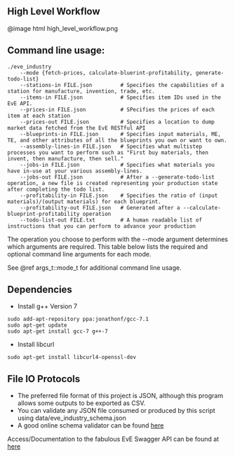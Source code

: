 High Level Workflow
----
@image html high_level_workflow.png

Command line usage:
----
````
./eve_industry
    --mode {fetch-prices, calculate-bluerint-profitability, generate-todo-list}
    --stations-in FILE.json         # Specifies the capabilities of a station for manufacture, invention, trade, etc.
    --items-in FILE.json            # Specifies item IDs used in the EvE API.
    --prices-in FILE.json           # SPecifies the prices of each item at each station
    --prices-out FILE.json          # Specifies a location to dump market data fetched from the EvE RESTful API
    --blueprints-in FILE.json       # Specifies input materials, ME, TE, and other attributes of all the blueprints you own or want to own.
    --assembly-lines-in FILE.json   # Specifies what multistep processes you want to perform such as "First buy materials, then invent, then manufacture, then sell."
    --jobs-in FILE.json             # Specifies what materials you have in-use at your various assembly-lines.
    --jobs-out FILE.json            # After a --generate-todo-list operation, a new file is created representing your production state after completing the todo list.
    --profitability-in FILE.json    # Specifies the ratio of (input materials)/(output materials) for each blueprint.
    --profitability-out FILE.json   # Generated after a --calculate-blueprint-profitability operation
    --todo-list-out FILE.txt        # A human readable list of instructions that you can perform to advance your production
````

The operation you choose to perform with the --mode argument determines which
arguments are required.  This table below lists the required and optional
command line arguments for each mode.

See @ref args_t::mode_t for additional command line usage.

Dependencies
----
*   Install g++ Version 7
````
sudo add-apt-repository ppa:jonathonf/gcc-7.1
sudo apt-get update
sudo apt-get install gcc-7 g++-7
````
    
*   Install libcurl
````
sudo apt-get install libcurl4-openssl-dev
````

File IO Protocols
----
*   The preferred file format of this project is JSON, although this program allows
    some outputs to be exported as CSV.
*   You can validate any JSON file consumed or produced by this script using
    data/eve_industry_schema.json
*   A good online schema validator can be found <a href="https://json-schema-validator.herokuapp.com/">here</a>

Access/Documentation to the fabulous EvE Swagger API can be found at <a href="https://esi.tech.ccp.is/latest/">here</a>
